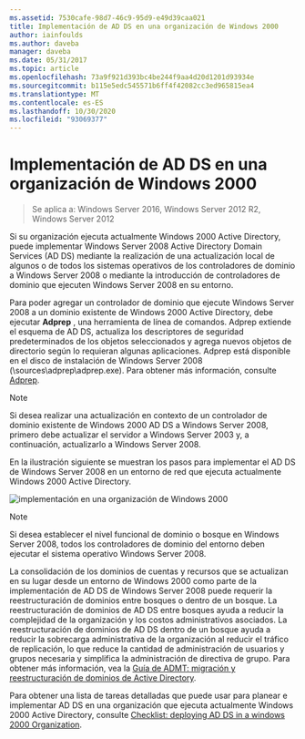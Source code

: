 ```yaml
---
ms.assetid: 7530cafe-98d7-46c9-95d9-e49d39caa021
title: Implementación de AD DS en una organización de Windows 2000
author: iainfoulds
ms.author: daveba
manager: daveba
ms.date: 05/31/2017
ms.topic: article
ms.openlocfilehash: 73a9f921d393bc4be244f9aa4d20d1201d93934e
ms.sourcegitcommit: b115e5edc545571b6ff4f42082cc3ed965815ea4
ms.translationtype: MT
ms.contentlocale: es-ES
ms.lasthandoff: 10/30/2020
ms.locfileid: "93069377"
---
```

# <a name="deploying-ad-ds-in-a-windows-2000-organization"></a>Implementación de AD DS en una organización de Windows 2000

> Se aplica a: Windows Server 2016, Windows Server 2012 R2, Windows Server 2012

Si su organización ejecuta actualmente Windows 2000 Active Directory, puede implementar Windows Server 2008 Active Directory Domain Services (AD DS) mediante la realización de una actualización local de algunos o de todos los sistemas operativos de los controladores de dominio a Windows Server 2008 o mediante la introducción de controladores de dominio que ejecuten Windows Server 2008 en su entorno.

Para poder agregar un controlador de dominio que ejecute Windows Server 2008 a un dominio existente de Windows 2000 Active Directory, debe ejecutar **Adprep** , una herramienta de línea de comandos. Adprep extiende el esquema de AD DS, actualiza los descriptores de seguridad predeterminados de los objetos seleccionados y agrega nuevos objetos de directorio según lo requieran algunas aplicaciones. Adprep está disponible en el disco de instalación de Windows Server 2008 (\sources\adprep\adprep.exe). Para obtener más información, consulte [Adprep](/previous-versions/windows/it-pro/windows-server-2012-r2-and-2012/cc731728(v=ws.11)).

> [!NOTE]
> Si desea realizar una actualización en contexto de un controlador de dominio existente de Windows 2000 AD DS a Windows Server 2008, primero debe actualizar el servidor a Windows Server 2003 y, a continuación, actualizarlo a Windows Server 2008.

En la ilustración siguiente se muestran los pasos para implementar el AD DS de Windows Server 2008 en un entorno de red que ejecuta actualmente Windows 2000 Active Directory.

![implementación en una organización de Windows 2000](media/Deploying-AD-DS-in-a-Windows-2000-Organization/ee51218a-a858-49d9-8b99-9986679191c1.gif)

> [!NOTE]
> Si desea establecer el nivel funcional de dominio o bosque en Windows Server 2008, todos los controladores de dominio del entorno deben ejecutar el sistema operativo Windows Server 2008.

La consolidación de los dominios de cuentas y recursos que se actualizan en su lugar desde un entorno de Windows 2000 como parte de la implementación de AD DS de Windows Server 2008 puede requerir la reestructuración de dominios entre bosques o dentro de un bosque. La reestructuración de dominios de AD DS entre bosques ayuda a reducir la complejidad de la organización y los costos administrativos asociados. La reestructuración de dominios de AD DS dentro de un bosque ayuda a reducir la sobrecarga administrativa de la organización al reducir el tráfico de replicación, lo que reduce la cantidad de administración de usuarios y grupos necesaria y simplifica la administración de directiva de grupo. Para obtener más información, vea la [Guía de ADMT: migración y reestructuración de dominios de Active Directory](/previous-versions/windows/it-pro/windows-server-2008-r2-and-2008/cc974332(v=ws.10)).

Para obtener una lista de tareas detalladas que puede usar para planear e implementar AD DS en una organización que ejecuta actualmente Windows 2000 Active Directory, consulte [Checklist: deploying AD DS in a windows 2000 Organization](/previous-versions/windows/it-pro/windows-server-2008-r2-and-2008/cc732737(v=ws.10)).
